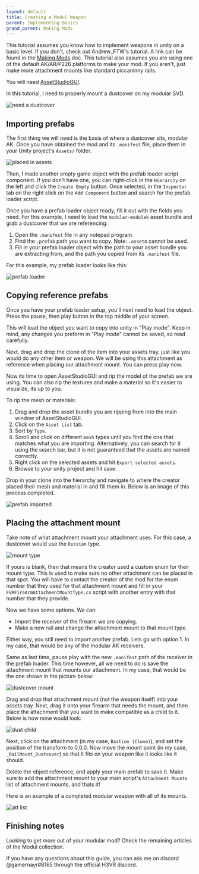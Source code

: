 ```yaml
---
layout: default
title: Creating a Modul Weapon
parent: Implementing Basics
grand_parent: Making Mods
---
```


This tutorial assumes you know how to implement weapons in unity on a basic level. If you don't, check out Andrew_FTW's
tutorial. A link can be found in the [Making Mods](../../making_mods) doc. This tutorial also assumes you are using
one of the default AK/AR/P226 platforms to make your mod. If you aren't, just make more attachment mounts like standard
piccaninny rails.

You will need [AssetStudioGUI](https://drive.google.com/file/d/18P59DJL0tGRSTXaxXknVl9lFiLJ27Y_v/view).

In this tutorial, I need to properly mount a dustcover on my modular SVD.

![need a dustcover](images/UnityEditor/dustcover/preview.png)

## Importing prefabs

The first thing we will need is the basis of where a dustcover sits, modular AK. Once you have obtained the mod and
its `.manifest` file, place them in your Unity project's `Assets/` folder.

![placed in assets](images/explorer/ModulAK.png)

Then, I made another empty game object with the prefab loader script component. If you don't have one, you can
right-click in the `Hierarchy` on the left and click the `Create Empty` button. Once selected, in the `Inspector` tab on
the right click on the `Add Component` button and search for the prefab loader script.

Once you have a prefab loader object ready, fill it out with the fields you need. For this example, I need to load
the `modular-modulak` asset bundle and grab a dustcover that we are referencing.

1. Open the `.manifest` file in any notepad program.
2. Find the `.prefab` path you want to copy. Note: `.asset`s cannot be used.
3. Fill in your prefab loader object with the path to your asset bundle you are extracting from, and the path you copied
   from its `.manifest` file.

For this example, my prefab loader looks like this:

![prefab loader](images/UnityEditor/scripts/prefab_loader.png)

## Copying reference prefabs

Once you have your prefab loader setup, you'll next need to load the object. Press the pause, then play button in the
top middle of your screen.

This will load the object you want to copy into unity in "Play mode". Keep in mind, any changes you preform in "Play
mode" cannot be saved, so read carefully.

Next, drag and drop the clone of the item into your assets tray, just like you would do any other item or weapon. We
will be using this attachment as reference when placing our attachment mount. You can press play now.

Now its time to open AssetStudioGUI and rip the model of the prefab we are using. You can also rip the textures and make
a material so it's easier to visualize, its up to you.

To rip the mesh or materials:

1. Drag and drop the asset bundle you are ripping from into the main window of AssetStudioGUI.
2. Click on the `Asset List` tab.
3. Sort by `Type`.
4. Scroll and click on different `mesh` types until you find the one that matches what you are importing. Alternatively,
   you can search for it using the search bar, but it is not guaranteed that the assets are named correctly.
5. Right click on the selected assets and hit `Export selected assets`.
6. Browse to your unity project and hit save.

Drop in your clone into the hierarchy and navigate to where the creator placed their mesh and material in and fill them
in. Below is an image of this process completed.

![prefab imported](../images/UnityEditor/prefab.png)

## Placing the attachment mount

Take note of what attachment mount your attachment uses. For this case, a dustcover would use the `Russian` type.

![mount type](images/UnityEditor/hierarchy/mount_type.png)

If yours is blank, then that means the creator used a custom enum for their mount type. This is used to make sure no
other attachment can be placed in that spot. You will have to contact the creator of the mod for the enum number that
they used for that attachment mount and fill in your `FVRFireArmAttachmentMountType.cs` script with another entry with
that number that they provide.

Now we have some options. We can:

- Import the receiver of the firearm we are copying.
- Make a new rail and change the attachment mount to that mount type.

Either way, you still need to import another prefab. Lets go with option 1. In my case, that would be any of the modular
AK receivers.

Same as last time, pause play with the new `.manifest` path of the receiver in the prefab loader. This time however, all
we need to do is save the attachment mount that mounts our attachment. In my case, that would be the one shown in the
picture below:

![dustcover mount](images/UnityEditor/dustcover/mount.png)

Drag and drop that attachment mount (not the weapon itself) into your assets tray. Next, drag it onto your firearm that
needs the mount, and then place the attachment that you want to make compatible as a child to it. Below is how mine
would look:

![dust child](images/UnityEditor/dustcover/child.png)

Next, click on the attachment (in my case, `Bastion (Clone)`), and set the position of the transform to 0,0,0. Now move
the mount point (in my case, `_RailMount_Dustcover`) so that it fits on your weapon like it looks like it should.

Delete the object reference, and apply your main prefab to save it. Make sure to add the attachment mount to your main
script's `Attachment Mounts` list of attachment mounts, and thats it!

Here is an example of a completed modular weapon with all of its mounts.

![att list](images/UnityEditor/hierarchy/attachment_list.png)

## Finishing notes

Looking to get more out of your modular mod? Check the remaining articles of the Modul collection.

If you have any questions about this guide, you can ask me on discord @gamernayr#8165 through the official H3VR discord.
